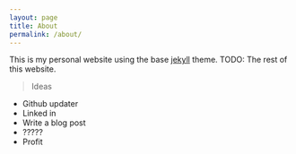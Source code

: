 ```yaml
---
layout: page
title: About
permalink: /about/
---
```


This is my personal website using the base [jekyll](http://jekyllrb.com/) theme. TODO: The rest of this website.

> Ideas

* 	Github updater
* 	Linked in
* 	Write a blog post
* 	?????
* 	Profit